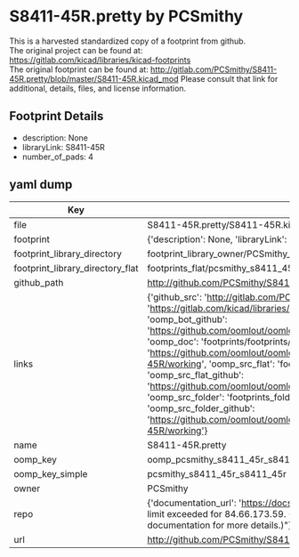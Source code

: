 # S8411-45R.pretty by PCSmithy  
This is a harvested standardized copy of a footprint from github.  
The original project can be found at:  
https://gitlab.com/kicad/libraries/kicad-footprints  
The original footprint can be found at:
http://gitlab.com/PCSmithy/S8411-45R.pretty/blob/master/S8411-45R.kicad_mod
Please consult that link for additional, details, files, and license information.  
## Footprint Details
* description: None  
* libraryLink: S8411-45R  
* number_of_pads: 4  
## yaml dump  
| Key | Value |  
| --- | --- |  
| file | S8411-45R.pretty/S8411-45R.kicad_mod |  
| footprint | {'description': None, 'libraryLink': 'S8411-45R', 'number_of_pads': 4} |  
| footprint_library_directory | footprint_library_owner/PCSmithy_S8411-45R.pretty |  
| footprint_library_directory_flat | footprints_flat/pcsmithy_s8411_45r_s8411_45r/working |  
| github_path | http://github.com/PCSmithy/S8411-45R.pretty/blob/master/S8411-45R.kicad_mod |  
| links | {'github_src': 'http://gitlab.com/PCSmithy/S8411-45R.pretty/blob/master/S8411-45R.kicad_mod', 'github_src_repo': 'https://gitlab.com/kicad/libraries/kicad-footprints', 'oomp_bot': 'footprints/pcsmithy_s8411_45r_s8411_45r/working', 'oomp_bot_github': 'https://github.com/oomlout/oomlout_oomp_footprint_bot/tree/main/footprints/pcsmithy_s8411_45r_s8411_45r/working', 'oomp_doc': 'footprints/footprints/PCSmithy/S8411-45R/S8411-45R/working/', 'oomp_doc_github': 'https://github.com/oomlout/oomlout_oomp_footprint_doc/tree/main/footprints/footprints/PCSmithy/S8411-45R/S8411-45R/working', 'oomp_src_flat': 'footprints_flat/footprints_flat/pcsmithy_s8411_45r_s8411_45r/working', 'oomp_src_flat_github': 'https://github.com/oomlout/oomlout_oomp_footprint_src/tree/main/footprints_flat/pcsmithy_s8411_45r_s8411_45r/working', 'oomp_src_folder': 'footprints_folder/footprints_folder/PCSmithy/S8411-45R/S8411-45R/working', 'oomp_src_folder_github': 'https://github.com/oomlout/oomlout_oomp_footprint_src/tree/main/footprints_folder/PCSmithy/S8411-45R/S8411-45R/working'} |  
| name | S8411-45R.pretty |  
| oomp_key | oomp_pcsmithy_s8411_45r_s8411_45r |  
| oomp_key_simple | pcsmithy_s8411_45r_s8411_45r |  
| owner | PCSmithy |  
| repo | {'documentation_url': 'https://docs.github.com/rest/overview/resources-in-the-rest-api#rate-limiting', 'message': "API rate limit exceeded for 84.66.173.59. (But here's the good news: Authenticated requests get a higher rate limit. Check out the documentation for more details.)"} |  
| url | http://github.com/PCSmithy/S8411-45R.pretty |  

